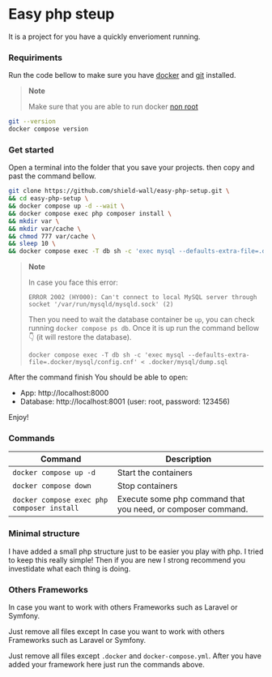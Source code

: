 # Easy php steup

It is a project for you have a quickly enverioment running.

### Requiriments

Run the code bellow to make sure you have [docker][docker_link] and [git][git_link] installed.

> **Note**
>
> Make sure that you are able to run docker [non root][docker_non_root_link]

```sh
git --version
docker compose version
```

### Get started

Open a terminal into the folder that you save your projects.
then copy and past the command bellow.

```sh
git clone https://github.com/shield-wall/easy-php-setup.git \
&& cd easy-php-setup \
&& docker compose up -d --wait \
&& docker compose exec php composer install \
&& mkdir var \
&& mkdir var/cache \
&& chmod 777 var/cache \
&& sleep 10 \
&& docker compose exec -T db sh -c 'exec mysql --defaults-extra-file=.docker/mysql/config.cnf' < .docker/mysql/dump.sql
```

> **Note**
>
> In case you face this error:
>
> ```
> ERROR 2002 (HY000): Can't connect to local MySQL server through socket '/var/run/mysqld/mysqld.sock' (2)
> ```
> Then you need to wait the database container be `up`, you can check running `docker compose ps db`.
> Once it is up run the command bellow 👇 (it will restore the database).
>
> `docker compose exec -T db sh -c 'exec mysql --defaults-extra-file=.docker/mysql/config.cnf' < .docker/mysql/dump.sql` 

After the command finish You should be able to open:
- App: http://localhost:8000
- Database: http://localhost:8001 (user: root, password: 123456)

Enjoy!

### Commands

| Command                                       | Description                                                   |
| --------------------------------------------- | ------------------------------------------------------------- |
| `docker compose up -d`                        | Start the containers                                          |
| `docker compose down`                         | Stop containers                                               |
| `docker compose exec php composer install`    | Execute some php command that you need, or composer command.  |

[git_link]: https://git-scm.com/book/en/v2/Getting-Started-Installing-Git
[docker_non_root_link]: https://docs.docker.com/engine/install/linux-postinstall/#manage-docker-as-a-non-root-user
[docker_link]: https://docs.docker.com/engine/install/ubuntu/#install-using-the-repository

### Minimal structure

I have added a small php structure just to be easier you play with php.
I tried to keep this really simple! Then if you are new I strong recommend you investidate what each thing is doing.

### Others Frameworks

In case you want to work with others Frameworks such as Laravel or Symfony.

Just remove all files except In case you want to work with others Frameworks such as Laravel or Symfony.

Just remove all files except `.docker` and `docker-compose.yml`.
After you have added your framework here just run the commands above.
